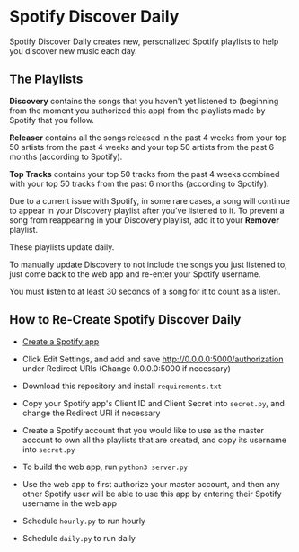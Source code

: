 # Spotify Discover Daily

Spotify Discover Daily creates new, personalized Spotify playlists to help you discover new music each day.

## The Playlists

**Discovery** contains the songs that you haven't yet listened to (beginning from the moment you authorized this app) from the playlists made by Spotify that you follow.

**Releaser** contains all the songs released in the past 4 weeks from your top 50 artists from the past 4 weeks and your top 50 artists from the past 6 months (according to Spotify).

**Top Tracks** contains your top 50 tracks from the past 4 weeks combined with your top 50 tracks from the past 6 months (according to Spotify).

Due to a current issue with Spotify, in some rare cases, a song will continue to appear in your Discovery playlist after you've listened to it. To prevent a song from reappearing in your Discovery playlist, add it to your **Remover** playlist.

These playlists update daily.

To manually update Discovery to not include the songs you just listened to, just come back to the web app and re-enter your Spotify username.

You must listen to at least 30 seconds of a song for it to count as a listen.

## How to Re-Create Spotify Discover Daily

* [Create a Spotify app](https://developer.spotify.com/dashboard/applications)

* Click Edit Settings, and add and save http://0.0.0.0:5000/authorization under Redirect URIs (Change 0.0.0.0:5000 if necessary)

* Download this repository and install `requirements.txt`

* Copy your Spotify app's Client ID and Client Secret into `secret.py`, and change the Redirect URI if necessary

* Create a Spotify account that you would like to use as the master account to own all the playlists that are created, and copy its username into `secret.py`

* To build the web app, run `python3 server.py`

* Use the web app to first authorize your master account, and then any other Spotify user will be able to use this app by entering their Spotify username in the web app

* Schedule `hourly.py` to run hourly

* Schedule `daily.py` to run daily
